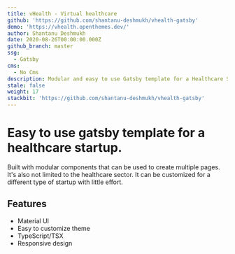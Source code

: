 ```yaml
---
title: vHealth - Virtual healthcare
github: 'https://github.com/shantanu-deshmukh/vhealth-gatsby'
demo: 'https://vhealth.openthemes.dev/'
author: Shantanu Deshmukh
date: 2020-08-26T00:00:00.000Z
github_branch: master
ssg:
  - Gatsby
cms:
  - No Cms
description: Modular and easy to use Gatsby template for a Healthcare Startup.
stale: false
weight: 17
stackbit: 'https://github.com/shantanu-deshmukh/vhealth-gatsby'
---
```


# Easy to use gatsby template for a healthcare startup.

Built with modular components that can be used to create multiple pages. It's also not limited to the healthcare sector. It can be customized for a different type of startup with little effort.

## Features

- Material UI
- Easy to customize theme
- TypeScript/TSX
- Responsive design
